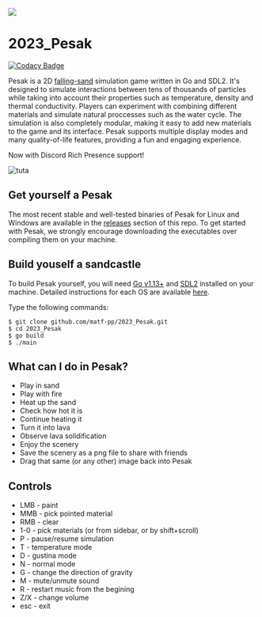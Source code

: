 ![](https://i.imgur.com/ORAnuBg.png)
# 2023_Pesak

[![Codacy Badge](https://app.codacy.com/project/badge/Grade/c36accf815a5486a80d747a0db4a3bf0)](https://app.codacy.com/gh/matf-pp/2023_Pesak/dashboard?utm_source=gh&utm_medium=referral&utm_content=&utm_campaign=Badge_grade)

Pesak is a 2D [falling-sand](https://en.wikipedia.org/wiki/Falling-sand_game) simulation game written in Go and SDL2. It's designed to simulate interactions between tens of thousands of particles while taking into account their properties such as temperature, density and thermal conductivity. Players can experiment with combining different materials and simulate natural proccesses such as the water cycle. The simulation is also completely modular, making it easy to add new materials to the game and its interface. Pesak supports multiple display modes and many quality-of-life features, providing a fun and engaging experience.

Now with Discord Rich Presence support!

![tuta](./tuta.gif)


## Get yourself a Pesak
The most recent stable and well-tested binaries of Pesak for Linux and Windows are available in the [releases](https://github.com/matf-pp/2023_Pesak/releases) section of this repo. To get started with Pesak, we strongly encourage downloading the executables over compiling them on your machine.


## Build youself a sandcastle
To build Pesak yourself, you will need [Go v1.13+](https://go.dev/dl/) and [SDL2](https://github.com/libsdl-org/SDL/releases) installed on your machine. Detailed instructions for each OS are available [here](https://github.com/veandco/go-sdl2/blob/master/README.md#requirements).

Type the following commands:
```
$ git clone github.com/matf-pp/2023_Pesak.git
$ cd 2023_Pesak
$ go build
$ ./main
```

## What can I do in Pesak?
* Play in sand
* Play with fire
* Heat up the sand
* Check how hot it is
* Continue heating it
* Turn it into lava
* Observe lava solidification
* Enjoy the scenery
* Save the scenery as a png file to share with friends
* Drag that same (or any other) image back into Pesak 
 
 
## Controls
- LMB  -  paint
- MMB  -  pick pointed material
- RMB  -  clear
- 1-0  -  pick materials (or from sidebar, or by shift+scroll)
- P  -  pause/resume simulation
- T  -  temperature mode
- D  -  gustina mode
- N  -  normal mode
- G  -  change the direction of gravity
- M  -  mute/unmute sound
- R  -  restart music from the begining
- Z/X  -  change volume
- esc  -  exit

<!-- ![GUI](https://i.imgur.com/JoI7s4I.png) -->

